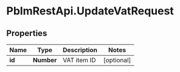 # PblmRestApi.UpdateVatRequest

## Properties
Name | Type | Description | Notes
------------ | ------------- | ------------- | -------------
**id** | **Number** | VAT item ID | [optional] 
